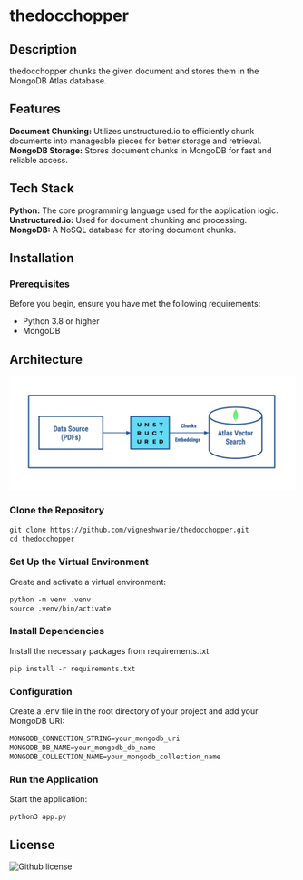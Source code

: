 # thedocchopper

## Description
thedocchopper chunks the given document and stores them in the MongoDB Atlas database.

## Features
**Document Chunking:** Utilizes unstructured.io to efficiently chunk documents into manageable pieces for better storage and retrieval.   
**MongoDB Storage:** Stores document chunks in MongoDB for fast and reliable access.   

## Tech Stack
**Python:** The core programming language used for the application logic.   
**Unstructured.io:** Used for document chunking and processing.   
**MongoDB:** A NoSQL database for storing document chunks.   

## Installation
### Prerequisites
Before you begin, ensure you have met the following requirements:   
- Python 3.8 or higher   
- MongoDB  

## Architecture
![alt text](mydocuments/thedocchopper.png)

### Clone the Repository
```
git clone https://github.com/vigneshwarie/thedocchopper.git
cd thedocchopper
```
### Set Up the Virtual Environment
Create and activate a virtual environment:
```
python -m venv .venv
source .venv/bin/activate
```
### Install Dependencies
Install the necessary packages from requirements.txt:    
```
pip install -r requirements.txt
```
### Configuration
Create a .env file in the root directory of your project and add your MongoDB URI:    
```
MONGODB_CONNECTION_STRING=your_mongodb_uri
MONGODB_DB_NAME=your_mongodb_db_name
MONGODB_COLLECTION_NAME=your_mongodb_collection_name
```
### Run the Application
Start the application:    
```
python3 app.py
```
## License
 ![Github license](https://img.shields.io/badge/license-MIT-blue.svg) 

